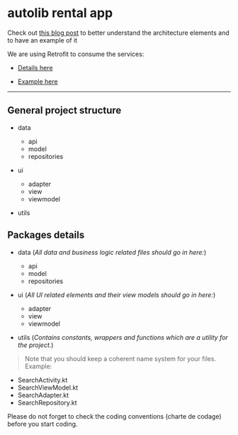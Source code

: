 # autolib rental app

Check out [this blog post](https://blog.mindorks.com/mvvm-architecture-android-tutorial-for-beginners-step-by-step-guide) to better understand the architecture elements and to have an example of it

We are using Retrofit to consume the services:
- [Details here](https://square.github.io/retrofit/)

- [Example here](https://blog.mindorks.com/using-retrofit-with-kotlin-coroutines-in-android)
___

## General project structure
- data
    - api
    - model
    - repositories


- ui
    - adapter
    - view
    - viewmodel


- utils

## Packages details
- data
(_All data and business logic related files should go in here:_)
    - api
    - model
    - repositories

- ui
(_All UI related elements and their view models should go in here:_)
    - adapter
    - view
    - viewmodel

- utils
(_Contains constants, wrappers and functions which are a utility for the project._)


> Note that you should keep a coherent name system for your files. Example: 
* SearchActivity.kt
* SearchViewModel.kt
* SearchAdapter.kt
* SearchRepository.kt

Please do not forget to check the coding conventions (charte de codage) before you start coding.

